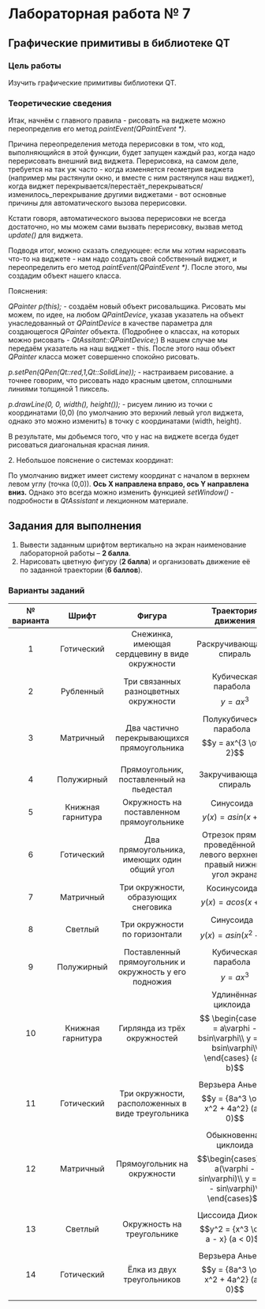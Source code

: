 # Лабораторная работа № 7

## Графические примитивы в библиотеке QT

### Цель работы

Изучить графические примитивы библиотеки QT.

### Теоретические сведения

Итак, начнём с главного правила - рисовать на виджете можно переопределив его
метод *paintEvent(QPaintEvent \*)*.

Причина переопределения метода перерисовки в том, что код, выполняющийся в этой
функции, будет запущен каждый раз, когда надо перерисовать внешний вид виджета.
Перерисовка, на самом деле, требуется на так уж часто - когда изменяется геометрия
виджета (например мы растянули окно, и вместе с ним растянулся наш виджет), когда
виджет перекрывается/перестаёт\_перекрываться/изменилось\_перекрывание другими
виджетами - вот основные причины для автоматического вызова перерисовки.

Кстати говоря, автоматического вызова перерисовки не всегда достаточно, но мы
можем сами вызвать перерисовку, вызвав метод *update()* для виджета.

Подводя итог, можно сказать следующее: если мы хотим нарисовать что-то на
виджете - нам надо создать свой собственный виджет, и переопределить его метод
*paintEvent(QPaintEvent \*)*. После этого, мы создадим объект нашего класса.

Пояснения:

*QPainter p(this);* - создаём новый объект рисовальщика. Рисовать мы можем, по
идее, на любом *QPaintDevice*, указав указатель на объект унаследованный от
*QPaintDevice* в качестве параметра для создающегося *QPainter* объекта.
(Подробнее о классах, на которых можно рисовать - *QtAssitant::QPaintDevice;*)
В нашем случае мы передаём указатель на наш виджет - this. После этого наш объект
*QPainter* класса может совершенно спокойно рисовать.

*p.setPen(QPen(Qt::red,1,Qt::SolidLine));* - настраиваем рисование. а точнее говорим,
что рисовать надо красным цветом, сплошными линиями толщиной 1 пиксель.

*p.drawLine(0, 0, width(), height());* - рисуем линию из точки с координатами (0,0)
(по умолчанию это верхний левый угол виджета, однако это можно изменить) в точку
с координатами (width, height).

В результате, мы добьемся того, что у нас на виджете всегда будет рисоваться
диагональная красная линия.

2\. Небольшое пояснение о системах координат:

По умолчанию виджет имеет систему координат с началом в верхнем левом углу
(точка (0,0)). **Ось X направлена вправо, ось Y направлена вниз.**
Однако это всегда можно изменить функцией *setWindow()* - подробности в
*QtAssistant* и лекционном материале.

## Задания для выполнения

1. Вывести заданным шрифтом вертикально на экран наименование лабораторной
работы – **2 балла**.
2. Нарисовать цветную фигуру (**2 балла**) и организовать движение её по заданной
траектории (**6 баллов**).

### Варианты заданий

|№ варианта|Шрифт|Фигура|Траектория движения|
| :-: | :-: | :-: | :-: |
|1|Готический|Снежинка, имеющая сердцевину в виде окружности|Раскручивающаяся спираль|
|2|Рубленный|Три связанных разноцветных окружности|Кубическая парабола⠀$$y = ax^3$$|
|3|Матричный|Два частично перекрывающихся прямоугольника|Полукубическая парабола⠀$$y = ax^{3 \over 2}$$|
|4|Полужирный|Прямоугольник, поставленный на пьедестал|Закручивающаяся спираль|
|5|Книжная гарнитура|Окружность на поставленном прямоугольнике|Синусоида⠀$$y(x) = asin(x + b)$$|
|6|Готический|Два прямоугольника, имеющих один общий угол|Отрезок прямой, проведённой из левого верхнего в правый нижний угол экрана|
|7|Матричный|Три окружности, образующих снеговика|Косинусоида⠀$$y(x) = acos(x + b)$$|
|8|Светлый|Три окружности по горизонтали|Синусоида⠀$$y(x) = asin(x^2 + b)$$|
|9|Полужирный|Поставленный прямоугольник и окружность у его подножия|Кубическая парабола⠀$$y = ax^3$$|
|10|Книжная гарнитура|Гирлянда из трёх окружностей|Удлинённая циклоида⠀$$ \begin{cases} x = a\varphi - bsin\varphi\\ y = a - bsin\varphi\\ \end{cases} (a < b)$$|
|11|Готический|Три окружности, расположенных в виде треугольника|Верзьера Аньези⠀$$y = {8a^3 \over x^2 + 4a^2} (a < 0)$$|
|12|Матричный|Прямоугольник на окружности|Обыкновенная циклоида $$\begin{cases} x = a(\varphi - sin\varphi)\\ y = a(1 - sin\varphi)\\ \end{cases}$$|
|13|Светлый|Окружность на треугольнике|Циссоида Диокла⠀$$y^2 = {x^3 \over a - x} (a < 0)$$|
|14|Готический|Ёлка из двух треугольников|Верзьера Аньези⠀$$y = {8a^3 \over x^2 + 4a^2} (a < 0)$$|
